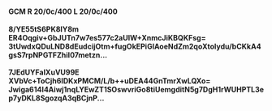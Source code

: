 #### GCM R 20/0c/400 L 20/0c/400
**8/YE55tS6PK8IY8m**<br/>**ER4Oqgiv+GbJUTn7w7es577c2aUIW+XnmcJiKBQKFsg=**<br/>**3tUwdxQDuLND8dEudcijOtm+fugOkEPiGlAoeNdZm2qoXtoIydu/bCKkA4gsS7rpNPGTFZhil07metzn...**<br/><br/>
**7JEdUYFaIXuVU99E**<br/>**XVbVc+ToCjh6IDKxPMCM/L/b++uDEA44GnTmrXwLQXo=**<br/>**Jwiga614I4Aiwj1nqLYEwZT1SOswvriGo8tiUemgditN5g7DgH1rWUHPTL3ep7yDKL8SgozqA3qBCjnP...**